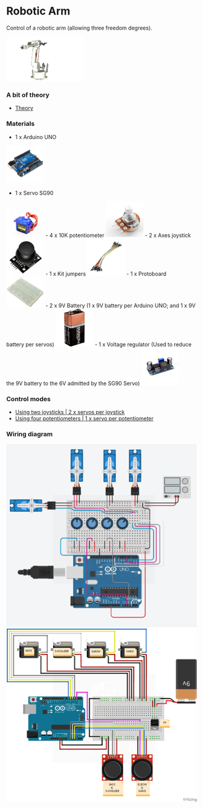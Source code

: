 # Robotic Arm

Control of a robotic arm (allowing three freedom degrees).

![robotic-arm](images/robotic-arm.gif)

### A bit of theory

- [Theory](THEORY.md)

### Materials

- 1 x Arduino UNO
<img src="images/arduino-uno.jpg" width="100"/>  

- 1 x Servo SG90
<img src="images/servo-sg90.jpg" width="100"/>  
- 4 x 10K potentiometer  
<img src="images/10k-potentiometer.jpg" width="100"/>  
- 2 x Axes joystick  
<img src="images/joystick.jpg" width="100"/>  
- 1 x Kit jumpers  
<img src="images/dupont.jpg" width="100"/>  
- 1 x Protoboard  
<img src="images/protoboard.jpg" width="100"/>  
- 2 x 9V Battery (1 x 9V battery per Arduino UNO; and 1 x 9V battery per servos)  
<img src="images/9v_battery.jpg" width="100"/>  
- 1 x Voltage regulator (Used to reduce the 9V battery to the 6V admitted by the SG90 Servo)  
<img src="images/voltage-regulator.jpg" width="100"/>

### Control modes

- [Using two joysticks | 2 x servos per joystick](./src/robotic-arm-joystick.ino)
- [Using four potentiometers | 1 x servo per potentiometer](./src/robotic-arm-potentiometer.ino)
  
### Wiring diagram

<img src="images/wiring-diagram-potentiometer.png" alt="Using four potentiometers" width="600"/>
<img src="images/wiring-diagram-joystick.png" alt="Using two joysticks" width="600"/>
